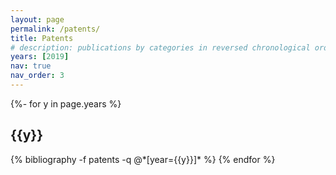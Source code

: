```yaml
---
layout: page
permalink: /patents/
title: Patents
# description: publications by categories in reversed chronological order. generated by jekyll-scholar.
years: [2019]
nav: true
nav_order: 3
---
```

<!-- _pages/publications.md -->
<div class="publications">

{%- for y in page.years %}
  <h2 class="year">{{y}}</h2>
  {% bibliography -f patents -q @*[year={{y}}]* %}
{% endfor %}

</div>